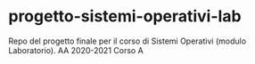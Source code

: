 # progetto-sistemi-operativi-lab
Repo del progetto finale per il corso di Sistemi Operativi (modulo Laboratorio). 
AA 2020-2021
Corso A

